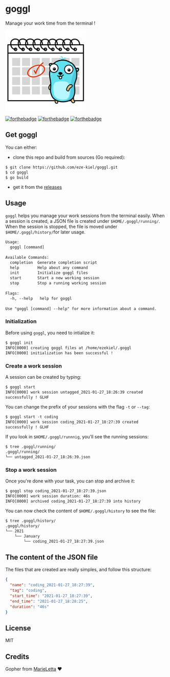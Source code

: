 # goggl

Manage your work time from the terminal !

<img src="./assets/golendar.png" width="250" height="250" />

[![forthebadge](https://forthebadge.com/images/badges/you-didnt-ask-for-this.svg)](https://forthebadge.com)
[![forthebadge](https://forthebadge.com/images/badges/0-percent-optimized.svg)](https://forthebadge.com)
[![forthebadge](https://forthebadge.com/images/badges/kinda-sfw.svg)](https://forthebadge.com)

## Get goggl

You can either:

* clone this repo and build from sources (Go required):

```
$ git clone https://github.com/eze-kiel/goggl.git
$ cd goggl
$ go build
```

* get it from the [releases](https://github.com/eze-kiel/goggl/releases)

## Usage

`goggl` helps you manage your work sessions from the terminal easily.
When a session is created, a JSON file is created under `$HOME/.goggl/running/`.
When the session is stopped, the file is moved under `$HOME/.goggl/history/`for later
usage.

```
Usage:
  goggl [command]

Available Commands:
  completion  Generate completion script
  help        Help about any command
  init        Initialize goggl files
  start       Start a new working session
  stop        Stop a running working session

Flags:
  -h, --help   help for goggl

Use "goggl [command] --help" for more information about a command.
```

### Initialization

Before using `goggl`, you need to intialize it:

```
$ goggl init
INFO[0000] creating goggl files at /home/ezekiel/.goggl 
INFO[0000] initialization has been successful !
```

### Create a work session

A session can be created by typing:

```
$ goggl start
INFO[0000] work session untagged_2021-01-27_18:26:39 created successfully ! GLHF
```

You can change the prefix of your sessions with the flag `-t` or `--tag`:

```
$ goggl start -t coding
INFO[0000] work session coding_2021-01-27_18:27:39 created successfully ! GLHF
```

If you look in `$HOME/.goggl/runnnig`, you'll see the running sessions:

```
$ tree .goggl/running/
.goggl/running/
└── untagged_2021-01-27_18:26:39.json
```

### Stop a work session

Once you're done with your task, you can stop and archive it:

```
$ goggl stop coding_2021-01-27_18:27:39.json 
INFO[0000] work session duration: 46s                   
INFO[0000] archived coding_2021-01-27_18:27:39 into history
```

You can now check the content of `$HOME/.goggl/history` to see the file:

```
$ tree .goggl/history/
.goggl/history/
└── 2021
    └── January
        └── coding_2021-01-27_18:27:39.json
```

## The content of the JSON file

The files that are created are really simples, and follow this structure:

```json
{
  "name": "coding_2021-01-27_18:27:39",
  "tag": "coding",
  "start_time": "2021-01-27_18:27:39",
  "end_time": "2021-01-27_18:28:25",
  "duration": "46s"
}
```

## License

MIT

## Credits

Gopher from [MarieLetta](https://github.com/MariaLetta/free-gophers-pack) :heart: